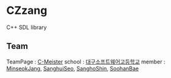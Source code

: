 # CZzang
C++ SDL library


## Team
TeamPage : [C-Meister](https://github.com/C-Meister)
school : [대구소프트웨어고등학교](http://www.dgsw.hs.kr/index.do)
member : [MinseokJang](https://github.com/msjang4), [SanghuiSeo](https://github.com/tbvjaos510), [SanghoShin](https://github.com/ShinSH0), [SoohanBae](https://github.com/SoohanBae)  
